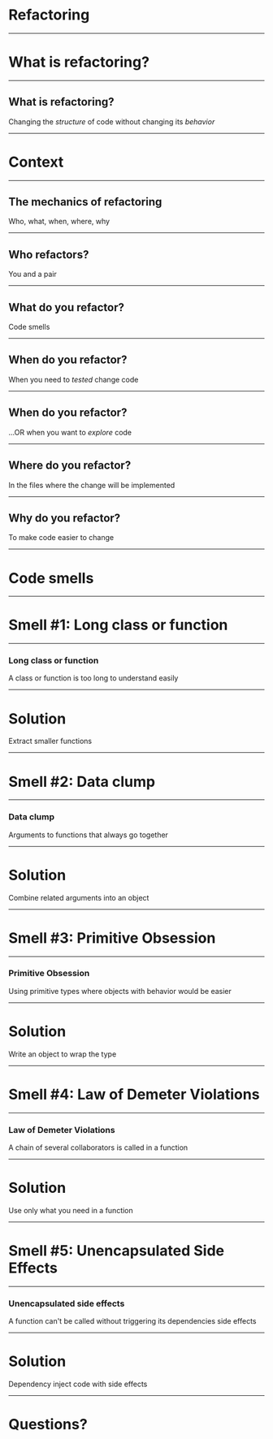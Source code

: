 # Refactoring

---

# What is refactoring?

---

## What is refactoring?
Changing the _structure_ of code without changing its _behavior_

---

# Context

---

## The mechanics of refactoring
Who, what, when, where, why

---

## Who refactors?
You and a pair

---

## What do you refactor?
Code smells

---

## When do you refactor?
When you need to _tested_ change code

---

## When do you refactor?
...OR when you want to *explore* code

---

## Where do you refactor?
In the files where the change will be implemented

---

## Why do you refactor?
To make code easier to change

---

# Code smells

---

# Smell #1: Long class or function

---

### Long class or function
A class or function is too long to understand easily

---

# Solution 
Extract smaller functions

---

# Smell #2: Data clump

---

### Data clump
Arguments to functions that always go together

---

# Solution
Combine related arguments into an object

---

# Smell #3: Primitive Obsession

---

### Primitive Obsession
Using primitive types where objects with behavior would be easier

---

# Solution
Write an object to wrap the type

---

# Smell #4: Law of Demeter Violations

---

### Law of Demeter Violations
A chain of several collaborators is called in a function

---

# Solution
Use only what you need in a function

---

# Smell #5: Unencapsulated Side Effects

---

### Unencapsulated side effects
A function can't be called without triggering its dependencies side effects

---

# Solution
Dependency inject code with side effects

---

# Questions?
